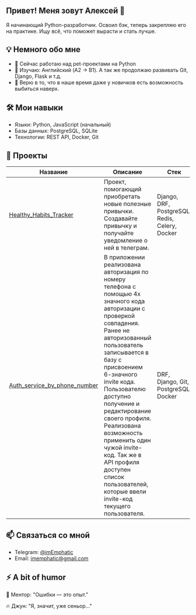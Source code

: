 ## Привет! Меня зовут Алексей 👋

Я начинающий Python-разработчик. Освоил бэк, теперь закрепляю его на практике. Ищу всё, что поможет вырасти и стать лучше.

## 💡 Немного обо мне
- 🔭 Сейчас работаю над pet-проектами на Python
- 🌱 Изучаю: Английский (A2 → B1). А так же продолжаю развивать Git, Django, Flask и т.д.
- 💬 Верю в то, что в наше время даже у новичков есть возможность выбиться наверх.

## 🛠 Мои навыки
- Языки: Python, JavaScript (начальный)
- Базы данных: PostgreSQL, SQLite
- Технологии: REST API, Docker, Git

## 📂 Проекты

| Название | Описание | Стек |
|----------|----------|------|
| [Healthy_Habits_Tracker](https://github.com/imEmphatic/Healthy_Habits_Tracker) | Проект, помогающий приобретать новые полезные привычки. Создавайте привычку и получайте уведомление о ней в телеграм. | Django, DRF, PostgreSQL, Redis, Celery, Docker |
| [Auth_service_by_phone_number](https://github.com/imEmphatic/Auth_service_by_phone_number) | В приложении реализована авторизация по номеру телефона с помощью 4х значного кода авторизации с проверкой совпадения. Ранее не авторизованный пользователь записывается в базу с присвоением 6-значного invite кода. Пользователю доступно получение и редактирование своего профиля. Реализована возможность применить один чужой invite-код. Так же в API профиля доступен список пользователей, которые ввели invite-код текущего пользователя. | DRF, Django, Git, PostgreSQL, Docker |

## 📫 Связаться со мной
- Telegram: [@imEmphatic](https://t.me/imEmphatic)
- Email: imemphatic@gmail.com

## ⚡ A bit of humor
🧘 Ментор: "Ошибки — это опыт."

🔥 Джун: "Я, значит, уже сеньор..."



